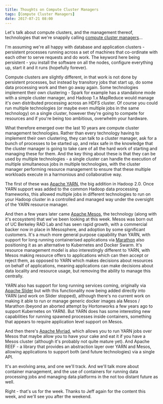 ```yaml
---
title: Thoughts on Compute Cluster Managers
tags: [Compute Cluster Managers]
date: 2017-07-21 08:00
---
```

Let's talk about compute clusters, and the management thereof, technologies that we're snappily calling [compute cluster managers](/tech-categories/compute-cluster-managers/)...
<!--more-->

I'm assuming we're all happy with database and application clusters - persistent processes running across a set of machines that co-ordinate with each other to serve requests and do work.  The keyword here being persistent - you install the software on all the nodes, configure everything up, start it and it runs (hopefully forever).

Compute clusters are slightly different, in that work is not done by persistent processes, but instead by transitory jobs that start up, do some data processing work and then go away again.  Some technologies implement their own clustering - Spark for example has a standalone mode with a simple cluster manager, and Hadoop 1.x MapReduce would manage it's own distributed processing across an HDFS cluster.  Of course you could run multiple technologies (or maybe even multiple jobs in the same technology) on a single cluster, however they're going to compete for resources and if you're being too ambitious, overwhelm your hardware.

What therefore emerged over the last 10 years are compute cluster management technologies.  Rather than every technology having to implement their own clustering, they can talk to a cluster manager, ask for a bunch of processes to be started up, and relax safe in the knowledge that the cluster manager is going to take care of all the hard work of starting and managing these for them.  And the key thing about these is that they can be used by multiple technologies - a single cluster can handle the execution of multiple simultaneous jobs in multiple technologies, with the cluster manager performing resource management to ensure that these multiple workloads execute in a harmonious and collaborative way.

The first of these was [Apache YARN](/technologies/apache-hadoop/yarn/), the big addition in Hadoop 2.0.  Once YARN support was added to the common Hadoop data processing frameworks, this allowed multiple jobs in different technologies to run on your Hadoop cluster in a controlled and managed way under the oversight of the YARN resource manager.

And then a few years later came [Apache Mesos](/technologies/apache-mesos/), the technology (along with it's ecosystem) that we've been looking at this week.  Mesos was born out of UC Berkeley RAD Lab and has seen rapid growth, with a commercial backer now in place in Mesosphere, and adoption by some significant customers.  It's a much more general purpose capability than YARN, with support for long running containerised applications via [Marathon](/technologies/mesosphere-marathon/) also positioning it as an alternative to Kubernetes and Docker Swarm.  It's resource management model is also interestingly different to YARN, with Mesos making resource offers to applications which can then accept or reject them, as opposed to YARN which makes decisions about resources on behalf of applications, meaning applications can make decisions about data locality and resource usage, but removing the ability to manage this centrally.

YARN also has support for long running services coming, originally via [Apache Slider](/technologies/apache-slider/) but with this functionality now being added directly into YARN (and work on Slider stopped), although there's no current work on making it able to run or manage generic docker images ala Mesos / Marathon (beyond an aborted attempt by Hortonworks a few years ago to support Kubernetes on YARN).  But YARN does has some interesting new capabilities for running spawned processes inside containers, something that appears to require application level support on Mesos.

And then there's [Apache Myriad](/technologies/apache-myriad/), which allows you to run YARN jobs over Mesos that maybe allow you to have your cake and eat it if you have a Mesos cluster (although it's probably not quite mature yet).  And Apache REEF - a library that provides an abstraction layer over YARN and Mesos, allowing applications to support both (and future technologies) via a single API.

It's an evolving area, and one we'll track.  And we'll talk more about container management, and the use of containers for running data processing jobs and managing data platforms in the not too distant future as well.

Right - that's us for the week.  Thanks to Jeff again for the content this week, and we'll see you after the weekend.